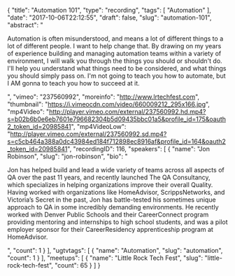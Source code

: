 {
  "title": "Automation 101",
  "type": "recording",
  "tags": [
    "Automation"
  ],
  "date": "2017-10-06T22:12:55",
  "draft": false,
  "slug": "automation-101",
  "abstract": "<p>Automation is often misunderstood, and means a lot of different things to a lot of different people. I want to help change that. By drawing on my years of experience building and managing automation teams within a variety of environment, I will walk you through the things you should or shouldn't do. I'll help you understand what things need to be considered, and what things you should simply pass on. I'm not going to teach you how to automate, but I AM gonna to teach you how to succeed at it.</p>",
  "vimeo": "237560992",
  "moreinfo": "http://www.lrtechfest.com",
  "thumbnail": "https://i.vimeocdn.com/video/660009212_295x166.jpg",
  "mp4Video": "http://player.vimeo.com/external/237560992.hd.mp4?s=b02b6b0e6eb7601e796682304b5d09435bbc01a5&profile_id=175&oauth2_token_id=20985841",
  "mp4VideoLow": "http://player.vimeo.com/external/237560992.sd.mp4?s=c5cb464a388a0dc43984ed184f712898ec8916af&profile_id=164&oauth2_token_id=20985841",
  "recordingID": 116,
  "speakers": [
    {
      "name": "Jon Robinson",
      "slug": "jon-robinson",
      "bio": "<p>Jon has helped build and lead a wide variety of teams across all aspects of QA over the past 11 years, and recently launched The QA Consultancy, which specializes in helping organizations improve their overall Quality. Having worked with organizations like HomeAdvisor, ScrippsNetworks, and Victoria’s Secret in the past, Jon has battle-tested his sometimes unique approach to QA in some incredibly demanding environments. He recently worked with Denver Public Schools and their CareerConnect program providing mentoring and internships to high school students, and was a pilot employer sponsor for their CareerResidency apprenticeship program at HomeAdvisor.</p>",
      "count": 1
    }
  ],
  "ugtvtags": [
    {
      "name": "Automation",
      "slug": "automation",
      "count": 1
    }
  ],
  "meetups": [
    {
      "name": "Little Rock Tech Fest",
      "slug": "little-rock-tech-fest",
      "count": 65
    }
  ]
}